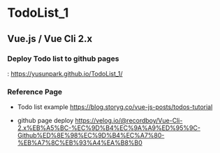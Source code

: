 # TodoList_1

## Vue.js / Vue Cli 2.x

### Deploy Todo list to github pages  

: https://yusunpark.github.io/TodoList_1/

###  Reference Page  

- Todo list example
https://blog.storyg.co/vue-js-posts/todos-tutorial

- github page deploy
https://velog.io/@recordboy/Vue-Cli-2.x%EB%A5%BC-%EC%9D%B4%EC%9A%A9%ED%95%9C-Github%ED%8E%98%EC%9D%B4%EC%A7%80-%EB%A7%8C%EB%93%A4%EA%B8%B0
